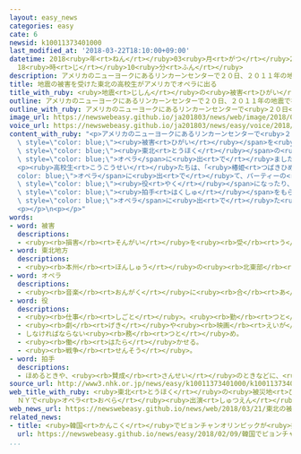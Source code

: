```yaml
---
layout: easy_news
categories: easy
cate: 6
newsid: k10011373401000
last_modified_at: '2018-03-22T18:10:00+09:00'
datetime: 2018<ruby>年<rt>ねん</rt></ruby>03<ruby>月<rt>がつ</rt></ruby>22<ruby>日<rt>にち</rt></ruby>
  18<ruby>時<rt>じ</rt></ruby>10<ruby>分<rt>ふん</rt></ruby>
description: アメリカのニューヨークにあるリンカーンセンターで２０日、２０１１年の地震で被害を受けた東北の高校生がオペラに出ました。
title: 地震の被害を受けた東北の高校生がアメリカでオペラに出る
title_with_ruby: <ruby>地震<rt>じしん</rt></ruby>の<ruby>被害<rt>ひがい</rt></ruby>を<ruby>受<rt>う</rt></ruby>けた<ruby>東北<rt>とうほく</rt></ruby>の<ruby>高校生<rt>こうこうせい</rt></ruby>がアメリカでオペラに<ruby>出<rt>で</rt></ruby>る
outline: アメリカのニューヨークにあるリンカーンセンターで２０日、２０１１年の地震で被害を受けた東北の高校生がオペラに出ました。
outline_with_ruby: アメリカのニューヨークにあるリンカーンセンターで<ruby>２０日<rt>はつか</rt></ruby>、２０１１<ruby>年<rt>ねん</rt></ruby>の<ruby>地震<rt>じしん</rt></ruby>で<ruby>被害<rt>ひがい</rt></ruby>を<ruby>受<rt>う</rt></ruby>けた<ruby>東北<rt>とうほく</rt></ruby>の<ruby>高校生<rt>こうこうせい</rt></ruby>がオペラに<ruby>出<rt>で</rt></ruby>ました。
image_url: https://newswebeasy.github.io/ja201803/news/web/image/2018/03/21/K10011373401_1803211309_1803211310_01_03.jpg
voice_url: https://newswebeasy.github.io/ja201803/news/easy/voice/2018/03/22/k10011373401000.mp3
content_with_ruby: "<p>アメリカのニューヨークにあるリンカーンセンターで<ruby>２０日<rt>はつか</rt></ruby>、２０１１<ruby>年<rt>ねん</rt></ruby>の<ruby>地震<rt>じしん</rt></ruby>で<span\
  \ style=\"color: blue;\"><ruby>被害<rt>ひがい</rt></ruby></span>を<ruby>受<rt>う</rt></ruby>けた<span\
  \ style=\"color: blue;\"><ruby>東北<rt>とうほく</rt></ruby></span>の<ruby>高校生<rt>こうこうせい</rt></ruby>が<span\
  \ style=\"color: blue;\">オペラ</span>に<ruby>出<rt>で</rt></ruby>ました。<ruby>宮城県<rt>みやぎけん</rt></ruby>と<ruby>福島県<rt>ふくしまけん</rt></ruby>から<ruby>来<rt>き</rt></ruby>た４６<ruby>人<rt>にん</rt></ruby>の<ruby>高校生<rt>こうこうせい</rt></ruby>が<ruby>出<rt>で</rt></ruby>ました。</p>\n\
  <p><ruby>高校生<rt>こうこうせい</rt></ruby>たちは、「<ruby>椿姫<rt>つばきひめ</rt></ruby>」という<span style=\"\
  color: blue;\">オペラ</span>に<ruby>出<rt>で</rt></ruby>て、パーティーの<ruby>客<rt>きゃく</rt></ruby>の<span\
  \ style=\"color: blue;\"><ruby>役<rt>やく</rt></ruby></span>になったり、<ruby>歌<rt>うた</rt></ruby>ったりしました。<ruby>高校生<rt>こうこうせい</rt></ruby>たちは<ruby>踊<rt>おど</rt></ruby>りも<ruby>見<rt>み</rt></ruby>せて、<ruby>客<rt>きゃく</rt></ruby>から<ruby>大<rt>おお</rt></ruby>きな<span\
  \ style=\"color: blue;\"><ruby>拍手<rt>はくしゅ</rt></ruby></span>をもらっていました。</p>\n<p><span\
  \ style=\"color: blue;\">オペラ</span>に<ruby>出<rt>で</rt></ruby>た<ruby>高校生<rt>こうこうせい</rt></ruby>は「ニューヨークに<ruby>来<rt>く</rt></ruby>ることができるぐらい<ruby>元気<rt>げんき</rt></ruby>になったことを<ruby>伝<rt>つた</rt></ruby>えたいと<ruby>思<rt>おも</rt></ruby>って、<ruby>頑張<rt>がんば</rt></ruby>りました」と<ruby>話<rt>はな</rt></ruby>していました。</p>\n\
  <p></p>\n<p></p>"
words:
- word: 被害
  descriptions:
  - <ruby><rb>損害</rb><rt>そんがい</rt></ruby>を<ruby><rb>受</rb><rt>う</rt></ruby>けること。また、<ruby><rb>受</rb><rt>う</rt></ruby>けた<ruby><rb>害</rb><rt>がい</rt></ruby>。
- word: 東北地方
  descriptions:
  - <ruby><rb>本州</rb><rt>ほんしゅう</rt></ruby>の<ruby><rb>北東部</rb><rt>ほくとうぶ</rt></ruby>にあたる<ruby><rb>地方</rb><rt>ちほう</rt></ruby>。<ruby><rb>青森</rb><rt>あおもり</rt></ruby>・<ruby><rb>秋田</rb><rt>あきた</rt></ruby>・<ruby><rb>岩手</rb><rt>いわて</rt></ruby>・<ruby><rb>宮城</rb><rt>みやぎ</rt></ruby>・<ruby><rb>山形</rb><rt>やまがた</rt></ruby>・<ruby><rb>福島</rb><rt>ふくしま</rt></ruby>の<ruby><rb>六県</rb><rt>ろっけん</rt></ruby>がある。
- word: オペラ
  descriptions:
  - <ruby><rb>音楽</rb><rt>おんがく</rt></ruby>に<ruby><rb>合</rb><rt>あ</rt></ruby>わせて、せりふの<ruby><rb>代</rb><rt>か</rt></ruby>わりに<ruby><rb>歌</rb><rt>うた</rt></ruby>で<ruby><rb>物語</rb><rt>ものがたり</rt></ruby>の<ruby><rb>筋</rb><rt>すじ</rt></ruby>を<ruby><rb>進</rb><rt>すす</rt></ruby>めていく<ruby><rb>劇</rb><rt>げき</rt></ruby>。<ruby><rb>歌劇</rb><rt>かげき</rt></ruby>。
- word: 役
  descriptions:
  - <ruby><rb>仕事</rb><rt>しごと</rt></ruby>。<ruby><rb>勤</rb><rt>つと</rt></ruby>め。
  - <ruby><rb>劇</rb><rt>げき</rt></ruby>や<ruby><rb>映画</rb><rt>えいが</rt></ruby>の<ruby><rb>中</rb><rt>なか</rt></ruby>の<ruby><rb>受</rb><rt>う</rt></ruby>け<ruby><rb>持</rb><rt>も</rt></ruby>ち。
  - しなければならない<ruby><rb>務</rb><rt>つと</rt></ruby>め。
  - <ruby><rb>働</rb><rt>はたら</rt></ruby>かせる。
  - <ruby><rb>戦争</rb><rt>せんそう</rt></ruby>。
- word: 拍手
  descriptions:
  - ほめるときや、<ruby><rb>賛成</rb><rt>さんせい</rt></ruby>のときなどに、<ruby><rb>手</rb><rt>て</rt></ruby>のひらを<ruby><rb>打</rb><rt>う</rt></ruby>ち<ruby><rb>合</rb><rt>あ</rt></ruby>わせて<ruby><rb>音</rb><rt>おと</rt></ruby>を<ruby><rb>出</rb><rt>だ</rt></ruby>すこと。
source_url: http://www3.nhk.or.jp/news/easy/k10011373401000/k10011373401000.html
web_title_with_ruby: <ruby>東北<rt>とうほく</rt></ruby>の<ruby>被災地<rt>ひさいち</rt></ruby>の<ruby>高校生<rt>こうこうせい</rt></ruby>
  ＮＹで<ruby>オペラ<rt>おぺら</rt></ruby><ruby>出演<rt>しゅつえん</rt></ruby> <ruby>復興<rt>ふっこう</rt></ruby>への<ruby>思<rt>おも</rt></ruby>い<ruby>込<rt>こ</rt></ruby>め
web_news_url: https://newswebeasy.github.io/news/web/2018/03/21/東北の被災地の高校生-NYでオペラ出演-復興への思い込め
related_news:
- title: <ruby>韓国<rt>かんこく</rt></ruby>でピョンチャンオリンピックが<ruby>始<rt>はじ</rt></ruby>まる
  url: https://newswebeasy.github.io/news/easy/2018/02/09/韓国でピョンチャンオリンピックが始まる
...
```

